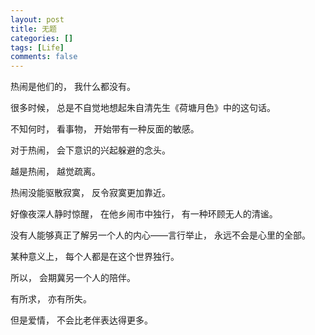 ```yaml
---
layout: post
title: 无题
categories: []
tags: [Life]
comments: false
---
```


热闹是他们的， 我什么都没有。 
 
很多时候， 总是不自觉地想起朱自清先生《荷塘月色》中的这句话。 
 
不知何时， 看事物， 开始带有一种反面的敏感。 
 
对于热闹， 会下意识的兴起躲避的念头。 
 
越是热闹， 越觉疏离。 
 
热闹没能驱散寂寞， 反令寂寞更加靠近。 
 
好像夜深人静时惊醒， 在他乡闹市中独行， 有一种环顾无人的清谧。 
 
没有人能够真正了解另一个人的内心——言行举止， 永远不会是心里的全部。 
 
某种意义上， 每个人都是在这个世界独行。 

所以， 会期冀另一个人的陪伴。 

有所求， 亦有所失。 

但是爱情， 不会比老伴表达得更多。 




